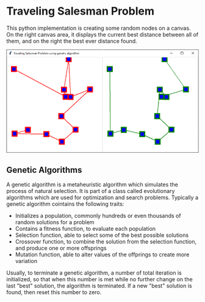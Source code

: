 # Traveling Salesman Problem

This python implementation is creating some random nodes on a canvas. On the right canvas area, it displays the current best distance between all of them, and on the right the best ever distance found.

![tsp](/images/tsp.png)

## Genetic Algorithms

A genetic algorithm is a metaheuristic algorithm which simulates the process of natural selection. It is part of a class called evolutionary algorithms which are used for optimization and search problems. Typically a genetic algorithm cointains the following traits:

* Initializes a population, commonly hundreds or even thousands of random solutions for a problem
* Contains a fitness function, to evaluate each population
* Selection function, able to select some of the best possible solutions
* Crossover function, to combine the solution from the selection function, and produce one or more offsprings
* Mutation function, able to alter values of the offprings to create more variation

Usually, to terminate a genetic algorithm, a number of total iteration is initialized, so that when this number is met while no further change on the last "best" solution, the algorithm is terminated. If a new "best" solution is found, then reset this number to zero.